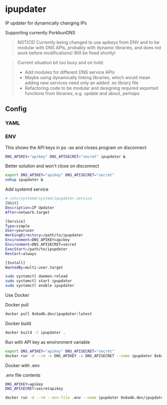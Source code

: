 # ipupdater
IP updater for dynamically changing IPs

Supporting currently PorkbunDNS


> NOTICE! Currently being changed to use apikeys from ENV and to be modular with DNS APIs, probably with dynamic libraries, and does not work before modifications! Will be fixed shortly!


> Current situation bit too busy and on hold:
> - Add modules for different DNS service APIs
> - Maybe using dynamically linking libraries, which would mean adding new services need only an added .so library file
> - Refactoring code to be modular and designing required exported functions from libraries, e.g. update and about, perhaps



## Config

### YAML


### ENV


This shows the API keys in ps -ax and closes program on disconnect

```bash
DNS_APIKEY="apikey" DNS_APISECRET="secret" ipupdater &
```

Better solution and won't close on disconnect

```bash
export DNS_APIKEY="apikey" DNS_APISECRET="secret"
nohup ipupdater &
```


Add systemd service

```bash
# /etc/systemd/system/ipupdater.service
[Unit]
Description=IP Updater
After=network.target

[Service]
Type=simple
User=youruser
WorkingDirectory=/path/to/ipupdater
Environment=DNS_APIKEY=apikey
Environment=DNS_APISECRET=secret
ExecStart=/path/to/ipupdater
Restart=always

[Install]
WantedBy=multi-user.target
```

```bash
sudo systemctl daemon-reload
sudo systemctl start ipupdater
sudo systemctl enable ipupdater
```

Use Docker

Docker pull

```bash
docker pull 0x6a4b.dev/ipupdater:latest
```

Docker build

```bash
docker build -t ipupdater .
```

Run with API key as environment variable

```bash
export DNS_APIKEY="apikey" DNS_APISECRET="secret"
docker run -d --rm -e DNS_APIKEY -e DNS_APISECRET --name ipupdater 0x6a4b.dev/ipupdater
```

Docker with .env

.env file contents

```bash
DNS_APIKEY=apikey
DNS_APISECRET=secretapikey
```

```bash
docker run -d --rm --env-file .env --name ipupdater 0x6a4b.dev/ipupdater
```
